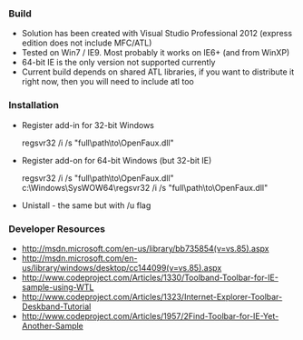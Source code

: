 ### Build

* Solution has been created with Visual Studio Professional 2012 (express edition does not include MFC/ATL)
* Tested on Win7 / IE9. Most probably it works on IE6+ (and from WinXP)
* 64-bit IE is the only version not supported currently
* Current build depends on shared ATL libraries, if you want to distribute it right now, then you will need to include atl too

### Installation

* Register add-in for 32-bit Windows

    regsvr32 /i /s "full\path\to\OpenFaux.dll"

* Register add-on for 64-bit Windows (but 32-bit IE)
    
    regsvr32 /i /s "full\path\to\OpenFaux.dll"
    c:\Windows\SysWOW64\regsvr32 /i /s "full\path\to\OpenFaux.dll"

* Unistall - the same but with /u flag

### Developer Resources

* http://msdn.microsoft.com/en-us/library/bb735854(v=vs.85).aspx
* http://msdn.microsoft.com/en-us/library/windows/desktop/cc144099(v=vs.85).aspx
* http://www.codeproject.com/Articles/1330/Toolband-Toolbar-for-IE-sample-using-WTL
* http://www.codeproject.com/Articles/1323/Internet-Explorer-Toolbar-Deskband-Tutorial
* http://www.codeproject.com/Articles/1957/2Find-Toolbar-for-IE-Yet-Another-Sample

